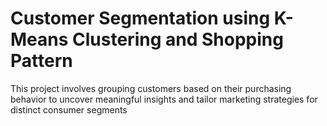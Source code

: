 # Customer Segmentation using K-Means Clustering and Shopping Pattern
This project involves grouping customers based on their purchasing behavior to uncover meaningful insights and tailor marketing strategies for distinct consumer segments
